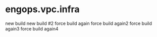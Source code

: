 # engops.vpc.infra

new build
new build #2
force build again
force build again2
force build again3
force build again4
